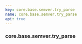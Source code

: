 ```yaml
---
key: core.base.semver.try_parse
name: core.base.semver.try_parse
api: true
---
```


### core.base.semver.try_parse
